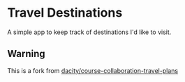 # Travel Destinations

A simple app to keep track of destinations I'd like to visit.

## Warning

This is a fork from [dacity/course-collaboration-travel-plans](https://github.com/udacity/course-collaboration-travel-plans)
